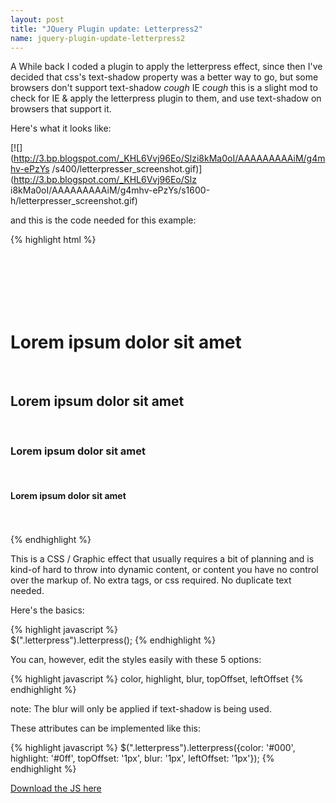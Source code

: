 ```yaml
---
layout: post
title: "JQuery Plugin update: Letterpress2"
name: jquery-plugin-update-letterpress2
---
```


A While back I coded a plugin to apply the letterpress effect, since then I've decided
that css's text-shadow property was a better way to go, but some browsers don't support
text-shadow *cough* IE *cough* this is a slight mod to check for IE & apply the letterpress 
plugin to them, and use text-shadow on browsers that support it.  

Here's what it looks like:

[![](http://3.bp.blogspot.com/_KHL6Vvj96Eo/Slzi8kMa0oI/AAAAAAAAAiM/g4mhv-ePzYs
/s400/letterpresser_screenshot.gif)](http://3.bp.blogspot.com/_KHL6Vvj96Eo/Slz
i8kMa0oI/AAAAAAAAAiM/g4mhv-ePzYs/s1600-h/letterpresser_screenshot.gif)


and this is the code needed for this example:

{% highlight html %}    
    <script src="http://ajax.googleapis.com/ajax/libs/jquery/1.3.2/jquery.min.js" type="text/javascript"></script>  
    <script src="jquery.letterpress2.js" type="text/javascript"></script>  
    <style>  
    .all {  
    font-family:Helvetica, Arial, Sans;  
    }  
    h1 {  
    background:#2bf;  
    }  
    h2 {  
    background:#f2b;  
    }  
    h3 {  
    background:#b2f;  
    }  
    </style>  
    <script type="text/javascript">  
    $(document).ready(function(){  
    $("h1").letterpress({color: '#000', highlight: '#0ff', topOffset: '1px', leftOffset: '1px'});  
    $("h2").letterpress({color: '#000', highlight: '#f0f', leftOffset: '1px'});  
    $("h3").letterpress({color: '#000', highlight: '#f6f'});  
    $("h4").letterpress({topOffset: '2px', leftOffset: '2px'});  
    });  
    </script>  
    <div class="all">  
    <h1>Lorem ipsum dolor sit amet</h1>  
    <h2>Lorem ipsum dolor sit amet</h2>  
    <h3>Lorem ipsum dolor sit amet</h3>  
    <h4>Lorem ipsum dolor sit amet</h4>  
    </div>  
{% endhighlight %}    



This is a CSS / Graphic effect that usually requires a bit of planning and is
kind-of hard to throw into dynamic content, or content you have no control
over the markup of. No extra tags, or css required. No duplicate text needed.


Here's the basics:


{% highlight javascript %}    
    $(".letterpress").letterpress();
{% endhighlight %}


You can, however, edit the styles easily with these 5 options:

{% highlight javascript %}
    color, highlight, blur, topOffset, leftOffset
{% endhighlight %}

note: The blur will only be applied if text-shadow is being used.


These attributes can be implemented like this:

{% highlight javascript %}
    $(".letterpress").letterpress({color: '#000', highlight: '#0ff', topOffset: '1px', blur: '1px', leftOffset: '1px'});
{% endhighlight %}

[Download the JS here](http://jkirchartz-jquery-repository.googlecode.com/files/jquery.letterpress2.js)
